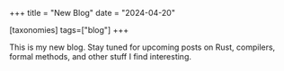 +++
title = "New Blog"
date = "2024-04-20"

[taxonomies]
tags=["blog"]
+++

This is my new blog.
Stay tuned for upcoming posts on Rust, compilers, formal methods, and other stuff I find interesting.
